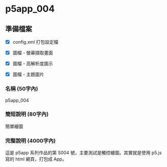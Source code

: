 # p5app_004

## 準備檔案

- [x] config.xml 打包設定檔
- [x] 圖檔 - 螢幕擷取畫面
- [x] 圖檔 - 高解析度圖示
- [x] 圖檔 - 主題圖片


### 名稱 (50字內)

p5app_004


### 簡短說明 (80字內)

簡單繪圖


### 完整說明 (4000字內)

這是 p5app 系列作品的第 S004 號，主要測試是觸控繪圖。其實就是使用 p5.js 寫的 html 網頁，打包成 App。
